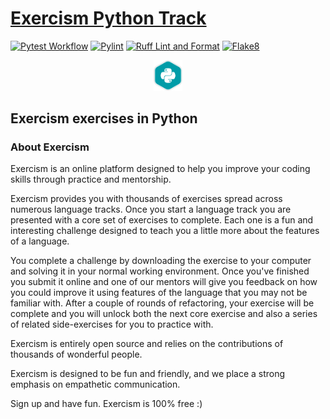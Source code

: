 # [Exercism Python Track](https://exercism.io/tracks/python)

[![Pytest Workflow](https://github.com/ikostan/python/actions/workflows/pytest.yml/badge.svg)](https://github.com/ikostan/python/actions/workflows/pytest.yml)
[![Pylint](https://github.com/ikostan/python/actions/workflows/pylint.yml/badge.svg)](https://github.com/ikostan/python/actions/workflows/pylint.yml)
[![Ruff Lint and Format](https://github.com/ikostan/python/actions/workflows/ruff.yml/badge.svg)](https://github.com/ikostan/python/actions/workflows/ruff.yml)
[![Flake8](https://github.com/ikostan/python/actions/workflows/flake8.yml/badge.svg)](https://github.com/ikostan/python/actions/workflows/flake8.yml)

<div align="center"> 
<img width="9%" height="9%" src="https://github.com/ikostan/Exercism_Python_Track/blob/master/img/python-track.png" hspace="20">
</div>

## Exercism exercises in Python

### About Exercism
Exercism is an online platform designed to help you improve your coding skills through practice and mentorship.

Exercism provides you with thousands of exercises spread across numerous language tracks. Once you start a language track you are presented with a core set of exercises to complete. Each one is a fun and interesting challenge designed to teach you a little more about the features of a language.

You complete a challenge by downloading the exercise to your computer and solving it in your normal working environment. Once you've finished you submit it online and one of our mentors will give you feedback on how you could improve it using features of the language that you may not be familiar with. After a couple of rounds of refactoring, your exercise will be complete and you will unlock both the next core exercise and also a series of related side-exercises for you to practice with.

Exercism is entirely open source and relies on the contributions of thousands of wonderful people.

Exercism is designed to be fun and friendly, and we place a strong emphasis on empathetic communication. 

Sign up and have fun. Exercism is 100% free :)

